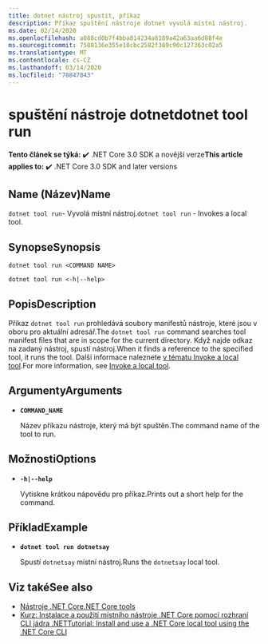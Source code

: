 ```yaml
---
title: dotnet nástroj spustit, příkaz
description: Příkaz spuštění nástroje dotnet vyvolá místní nástroj.
ms.date: 02/14/2020
ms.openlocfilehash: a088cd0b7f4bba014234a8189a42a63aa6d88f4e
ms.sourcegitcommit: 7588136e355e10cbc2582f389c90c127363c02a5
ms.translationtype: MT
ms.contentlocale: cs-CZ
ms.lasthandoff: 03/14/2020
ms.locfileid: "78847843"
---
```

# <a name="dotnet-tool-run"></a><span data-ttu-id="cfe2e-103">spuštění nástroje dotnet</span><span class="sxs-lookup"><span data-stu-id="cfe2e-103">dotnet tool run</span></span>

<span data-ttu-id="cfe2e-104">**Tento článek se týká:** ✔️ .NET Core 3.0 SDK a novější verze</span><span class="sxs-lookup"><span data-stu-id="cfe2e-104">**This article applies to:** ✔️ .NET Core 3.0 SDK and later versions</span></span>

## <a name="name"></a><span data-ttu-id="cfe2e-105">Name (Název)</span><span class="sxs-lookup"><span data-stu-id="cfe2e-105">Name</span></span>

<span data-ttu-id="cfe2e-106">`dotnet tool run`- Vyvolá místní nástroj.</span><span class="sxs-lookup"><span data-stu-id="cfe2e-106">`dotnet tool run` - Invokes a local tool.</span></span>

## <a name="synopsis"></a><span data-ttu-id="cfe2e-107">Synopse</span><span class="sxs-lookup"><span data-stu-id="cfe2e-107">Synopsis</span></span>

```dotnetcli
dotnet tool run <COMMAND NAME>

dotnet tool run <-h|--help>
```

## <a name="description"></a><span data-ttu-id="cfe2e-108">Popis</span><span class="sxs-lookup"><span data-stu-id="cfe2e-108">Description</span></span>

<span data-ttu-id="cfe2e-109">Příkaz `dotnet tool run` prohledává soubory manifestů nástroje, které jsou v oboru pro aktuální adresář.</span><span class="sxs-lookup"><span data-stu-id="cfe2e-109">The `dotnet tool run` command searches tool manifest files that are in scope for the current directory.</span></span> <span data-ttu-id="cfe2e-110">Když najde odkaz na zadaný nástroj, spustí nástroj.</span><span class="sxs-lookup"><span data-stu-id="cfe2e-110">When it finds a reference to the specified tool, it runs the tool.</span></span> <span data-ttu-id="cfe2e-111">Další informace naleznete [v tématu Invoke a local tool](global-tools.md#invoke-a-local-tool).</span><span class="sxs-lookup"><span data-stu-id="cfe2e-111">For more information, see [Invoke a local tool](global-tools.md#invoke-a-local-tool).</span></span>

## <a name="arguments"></a><span data-ttu-id="cfe2e-112">Argumenty</span><span class="sxs-lookup"><span data-stu-id="cfe2e-112">Arguments</span></span>

- **`COMMAND_NAME`**

  <span data-ttu-id="cfe2e-113">Název příkazu nástroje, který má být spuštěn.</span><span class="sxs-lookup"><span data-stu-id="cfe2e-113">The command name of the tool to run.</span></span>

## <a name="options"></a><span data-ttu-id="cfe2e-114">Možnosti</span><span class="sxs-lookup"><span data-stu-id="cfe2e-114">Options</span></span>

- **`-h|--help`**

  <span data-ttu-id="cfe2e-115">Vytiskne krátkou nápovědu pro příkaz.</span><span class="sxs-lookup"><span data-stu-id="cfe2e-115">Prints out a short help for the command.</span></span>

## <a name="example"></a><span data-ttu-id="cfe2e-116">Příklad</span><span class="sxs-lookup"><span data-stu-id="cfe2e-116">Example</span></span>

- **`dotnet tool run dotnetsay`**

  <span data-ttu-id="cfe2e-117">Spustí `dotnetsay` místní nástroj.</span><span class="sxs-lookup"><span data-stu-id="cfe2e-117">Runs the `dotnetsay` local tool.</span></span>

## <a name="see-also"></a><span data-ttu-id="cfe2e-118">Viz také</span><span class="sxs-lookup"><span data-stu-id="cfe2e-118">See also</span></span>

- [<span data-ttu-id="cfe2e-119">Nástroje .NET Core</span><span class="sxs-lookup"><span data-stu-id="cfe2e-119">.NET Core tools</span></span>](global-tools.md)
- [<span data-ttu-id="cfe2e-120">Kurz: Instalace a použití místního nástroje .NET Core pomocí rozhraní CLI jádra .NET</span><span class="sxs-lookup"><span data-stu-id="cfe2e-120">Tutorial: Install and use a .NET Core local tool using the .NET Core CLI</span></span>](local-tools-how-to-use.md)
